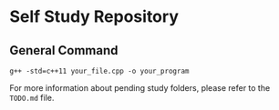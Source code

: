 # Self Study Repository
## General Command 
`g++ -std=c++11 your_file.cpp -o your_program`

For more information about pending study folders, please refer to the `TODO.md` file. 

